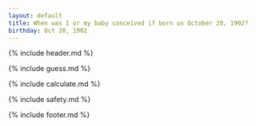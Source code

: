 ```yaml
---
layout: default
title: When was I or my baby conceived if born on October 20, 1902?
birthday: Oct 20, 1902
---
```


{% include header.md %}

{% include guess.md %}

{% include calculate.md %}

{% include safety.md %}

{% include footer.md %}



